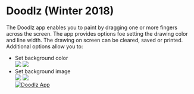 # Doodlz (Winter 2018)
The Doodlz app enables you to paint by dragging one or more fingers across the screen. The app provides options foe setting the drawing color and line width. The drawing on screen can be cleared, saved or printed. Additional options allow you to:
- Set background color\
          ![](https://i.imgur.com/XX717Ox.jpg) ![](https://i.imgur.com/XnlX4ZQ.jpg)
- Set background image\
          ![](https://i.imgur.com/pIf0Mca.jpg) ![](https://i.imgur.com/fKIreyu.jpg)\
[![Doodlz App](https://i.imgur.com/jqpfoNO.jpg)](https://youtu.be/eVoPI25-R0s)
